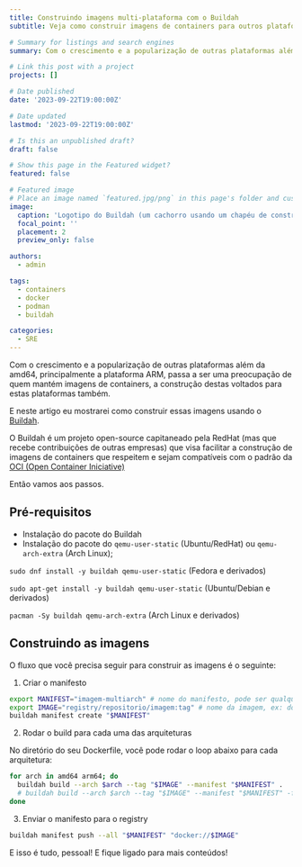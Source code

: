 ```yaml
---
title: Construindo imagens multi-plataforma com o Buildah
subtitle: Veja como construir imagens de containers para outros plataformas além de amd64

# Summary for listings and search engines
summary: Com o crescimento e a popularização de outras plataformas além da amd64, principalmente a plataforma ARM, passa a ser uma preocupação de quem mantém imagens de containers, a construção destas voltados para estas plataformas.

# Link this post with a project
projects: []

# Date published
date: '2023-09-22T19:00:00Z'

# Date updated
lastmod: '2023-09-22T19:00:00Z'

# Is this an unpublished draft?
draft: false

# Show this page in the Featured widget?
featured: false

# Featured image
# Place an image named `featured.jpg/png` in this page's folder and customize its options here.
image:
  caption: 'Logotipo do Buildah (um cachorro usando um chapéu de construtor), um ícone representando o padrão OCI (Open Container Initiative) e um ícone representando uma imagem de contêiner construída.'
  focal_point: ''
  placement: 2
  preview_only: false

authors:
  - admin

tags:
  - containers
  - docker
  - podman
  - buildah

categories:
  - SRE
---
```


Com o crescimento e a popularização de outras plataformas além da amd64, principalmente a plataforma ARM, passa a ser uma preocupação de quem mantém imagens de containers, a construção destas voltados para estas plataformas também.

E neste artigo eu mostrarei como construir essas imagens usando o [Buildah](https://buildah.io/).

O Buildah é um projeto open-source capitaneado pela RedHat (mas que recebe contribuições de outras empresas) que visa facilitar a construção de imagens de containers que respeitem e sejam compatíveis com o padrão da [OCI (Open Container Iniciative)](https://opencontainers.org/)

Então vamos aos passos.

## Pré-requisitos
- Instalação do pacote do Buildah
- Instalação do pacote do `qemu-user-static` (Ubuntu/RedHat) ou `qemu-arch-extra` (Arch Linux);

`sudo dnf install -y buildah qemu-user-static` (Fedora e derivados)

`sudo apt-get install -y buildah qemu-user-static` (Ubuntu/Debian e derivados)

`pacman -Sy buildah qemu-arch-extra` (Arch Linux e derivados)

## Construindo as imagens

O fluxo que você precisa seguir para construir as imagens é o seguinte:

1. Criar o manifesto

```bash
export MANIFEST="imagem-multiarch" # nome do manifesto, pode ser qualquer nome
export IMAGE="registry/repositorio/imagem:tag" # nome da imagem, ex: docker.io/ozorest/example:latest
buildah manifest create "$MANIFEST"
```

2. Rodar o build para cada uma das arquiteturas

No diretório do seu Dockerfile, você pode rodar o loop abaixo para cada arquitetura:

```bash
for arch in amd64 arm64; do
  buildah build --arch $arch --tag "$IMAGE" --manifest "$MANIFEST" .
  # buildah build --arch $arch --tag "$IMAGE" --manifest "$MANIFEST" -f caminho_do_Dockerfile, caso o Dockerfile não esteja no diretório atual
done
```

3. Enviar o manifesto para o registry

```bash
buildah manifest push --all "$MANIFEST" "docker://$IMAGE"
```

E isso é tudo, pessoal! E fique ligado para mais conteúdos!
